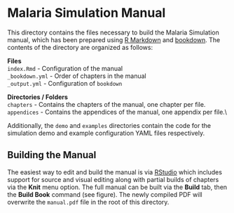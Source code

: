 # Malaria Simulation Manual

This directory contains the files necessary to build the Malaria Simulation manual, which has been prepared using [R Markdown](https://rmarkdown.rstudio.com/) and [bookdown](https://bookdown.org/). The contents of the directory are organized as follows:

**Files**\
`index.Rmd` - Configuration of the manual\
`_bookdown.yml` - Order of chapters in the manual\
`_output.yml` - Configuration of `bookdown`

**Directories / Folders**\
`chapters` - Contains the chapters of the manual, one chapter per file.\
`appendices` - Contains the appendices of the manual, one appendix per file.\

Additionally, the `demo` and `examples` directories contain the code for the simulation demo and example configuration YAML files respectively.

## Building the Manual
The easiest way to edit and build the manual is via [RStudio](https://posit.co/products/open-source/rstudio/) which includes support for source and visual editing along with partial builds of chapters via the **Knit** menu option. The full manual can be built via the **Build** tab, then the **Build Book** command (see figure). The newly compiled PDF will overwrite the `manual.pdf` file in the root of this directory.